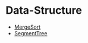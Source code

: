 # Data-Structure  
- [MergeSort](https://github.com/lktgt15/Data-Structure/blob/master/MergeSort.cpp)  
- [SegmentTree](https://github.com/lktgt15/Data-Structure/blob/master/SegmentTree.cpp)  

